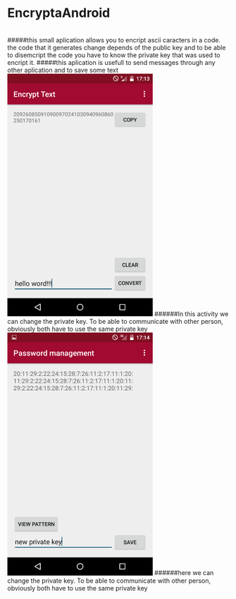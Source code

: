# EncryptaAndroid
<br>
#####this small aplication allows you to encript ascii caracters in a code. the code that it generates change depends of the public key and to be able to disemcript the code you have to know the private key that was used to encript it.
#####this aplication is usefull to send messages through any other aplication and to save some text
<img src="https://github.com/pedrob1ih/EncryptaAndroid/blob/master/screenShots/B.png" width="330">
######In this activity we can change the private key. To be able to communicate with other person, obviously both have to use the same private key

<br>

<img src="https://github.com/pedrob1ih/EncryptaAndroid/blob/master/screenShots/A.png" width="330">
######here we can change the private key. To be able to communicate with other person, obviously both have to use the same private key
